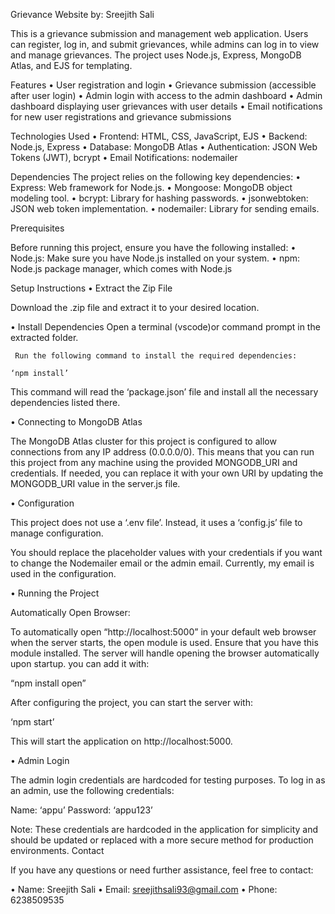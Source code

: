 Grievance Website
by: Sreejith Sali


This is a grievance submission and management web application. Users can register, log in, and submit grievances, while admins can log in to view and manage grievances. The project uses Node.js, Express, MongoDB Atlas, and EJS for templating.

Features
•	User registration and login
•	Grievance submission (accessible after user login)
•	Admin login with access to the admin dashboard
•	Admin dashboard displaying user grievances with user details
•	Email notifications for new user registrations and grievance submissions

Technologies Used
•	Frontend: HTML, CSS, JavaScript, EJS
•	Backend: Node.js, Express
•	Database: MongoDB Atlas
•	Authentication: JSON Web Tokens (JWT), bcrypt
•	Email Notifications: nodemailer

Dependencies
The project relies on the following key dependencies:
•	Express: Web framework for Node.js.
•	Mongoose: MongoDB object modeling tool.
•	bcrypt: Library for hashing passwords.
•	jsonwebtoken: JSON web token implementation.
•	nodemailer: Library for sending emails.



Prerequisites

Before running this project, ensure you have the following installed:
•	Node.js: Make sure you have Node.js installed on your system.
•	npm: Node.js package manager, which comes with Node.js

Setup Instructions
•	Extract the Zip File

Download the .zip file and extract it to your desired location.

•	Install Dependencies
     Open a terminal (vscode)or command prompt in the extracted folder.

     Run the following command to install the required dependencies:

	‘npm install’

This command will read the ‘package.json’ file and install all the necessary dependencies listed there.


•	Connecting to MongoDB Atlas

The MongoDB Atlas cluster for this project is configured to allow connections from any IP address (0.0.0.0/0). This means that you can run this project from any machine using the provided MONGODB_URI and credentials. If needed, you can replace it with your own URI by updating the MONGODB_URI value in the server.js file.

•	Configuration

This project does not use a ‘.env file’. Instead, it uses a ‘config.js’ file to manage configuration.









You should replace the placeholder values with your credentials if you want to change the Nodemailer email or the admin email. Currently, my email is used in the configuration.

•	Running the Project

Automatically Open Browser:

To automatically open “http://localhost:5000” in your default web browser when the server starts, the open module is used. Ensure that you have this module installed. The server will handle opening the browser automatically upon startup. you can add it with:

“npm install open”

After configuring the project, you can start the server with:

‘npm start’

This will start the application on http://localhost:5000.


•	Admin Login

The admin login credentials are hardcoded for testing purposes. To log in as an admin, use the following credentials:

Name: ‘appu’
Password: ‘appu123’

Note: These credentials are hardcoded in the application for simplicity and should be updated or replaced with a more secure method for production environments.
Contact

If you have any questions or need further assistance, feel free to contact:

•	Name: Sreejith Sali
•	Email: sreejithsali93@gmail.com
•	Phone: 6238509535

